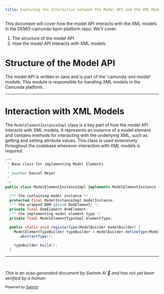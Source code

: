 ```yaml
---
title: Exploring the Interaction between the Model API and the XML Models
---
```

This document will cover how the model API interacts with the XML models in the DEMO-camunda-bpm-platform repo. We'll cover:

1. The structure of the model API
2. How the model API interacts with XML models.

# Structure of the Model API

The model API is written in Java and is part of the 'camunda-xml-model' module. This module is responsible for handling XML models in the Camunda platform.

<SwmSnippet path="/model-api/xml-model/src/main/java/org/camunda/bpm/model/xml/impl/instance/ModelElementInstanceImpl.java" line="42">

---

# Interaction with XML Models

The `ModelElementInstanceImpl` class is a key part of how the model API interacts with XML models. It represents an instance of a model element and contains methods for interacting with the underlying XML, such as getting and setting attribute values. This class is used extensively throughout the codebase whenever interaction with XML models is required.

```java
/**
 * Base class for implementing Model Elements.
 *
 * @author Daniel Meyer
 *
 */
public class ModelElementInstanceImpl implements ModelElementInstance {

  /** the containing model instance */
  protected final ModelInstanceImpl modelInstance;
  /** the wrapped DOM {@link DomElement} */
  private final DomElement domElement;
  /** the implementing model element type */
  private final ModelElementTypeImpl elementType;

  public static void registerType(ModelBuilder modelBuilder) {
    ModelElementTypeBuilder typeBuilder = modelBuilder.defineType(ModelElementInstance.class, "")
      .abstractType();

    typeBuilder.build();
  }
```

---

</SwmSnippet>

&nbsp;

*This is an auto-generated document by Swimm AI 🌊 and has not yet been verified by a human*

<SwmMeta version="3.0.0" repo-id="Z2l0aHViJTNBJTNBREVNTy1jYW11bmRhLWJwbS1wbGF0Zm9ybSUzQSUzQXN3aW1taW8=" repo-name="DEMO-camunda-bpm-platform"><sup>Powered by [Swimm](/)</sup></SwmMeta>
